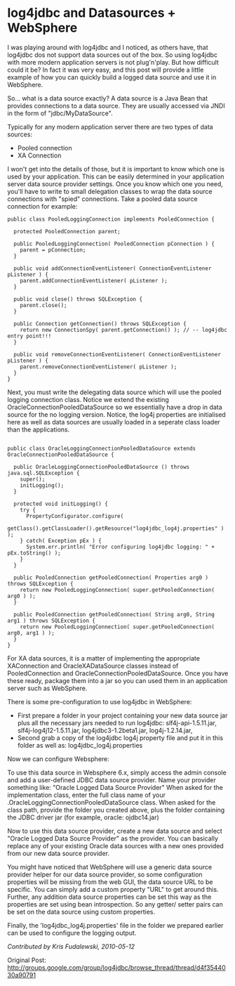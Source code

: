 # log4jdbc and Datasources + WebSphere #

I was playing around with log4jdbc and I noticed, as others have, that
log4jdbc dos not support data sources out of the box. So using
log4jdbc with more modern application servers is not plug'n'play. But
how difficult could it be? In fact it was very easy, and this post
will provide a little example of how you can quickly build a logged
data source and use it in WebSphere.

So... what is a data source exactly?  A data source is a Java Bean that
provides connections to a data source. They are usually accessed via JNDI in the form of "jdbc/MyDataSource".

Typically for any modern application server there are two types of
data sources:

  * Pooled connection
  * XA Connection

I won't get into the details of those, but it is important to know
which one is used by your application. This can be easily determined
in your application server data source provider settings.
Once you know which one you need, you'll have to write to small
delegation classes to wrap the data source connections with "spied"
connections. Take a pooled data source connection for example:

```
public class PooledLoggingConnection implements PooledConnection {

  protected PooledConnection parent;

  public PooledLoggingConnection( PooledConnection pConnection ) {
    parent = pConnection;
  }

  public void addConnectionEventListener( ConnectionEventListener pListener ) {
    parent.addConnectionEventListener( pListener );
  }

  public void close() throws SQLException {
    parent.close();
  }

  public Connection getConnection() throws SQLException {
    return new ConnectionSpy( parent.getConnection() ); // -- log4jdbc entry point!!!
  }

  public void removeConnectionEventListener( ConnectionEventListener pListener ) {
    parent.removeConnectionEventListener( pListener );
  }
}
```

Next, you must write the delegating data source which will use the
pooled logging connection class. Notice we extend the existing
OracleConnectionPooledDataSource so we essentially have a drop in data
source for the no logging version. Notice, the log4j properties are
initialised here as well as data sources are usually loaded in a
seperate class loader than the applications.

```

public class OracleLoggingConnectionPooledDataSource extends OracleConnectionPooledDataSource {

  public OracleLoggingConnectionPooledDataSource () throws java.sql.SQLException {
    super();
    initLogging();
  }

  protected void initLogging() {
    try {
      PropertyConfigurator.configure(
        getClass().getClassLoader().getResource("log4jdbc_log4j.properties" ) );
    } catch( Exception pEx ) {
      System.err.println( "Error configuring log4jdbc logging: " + pEx.toString() );
    }
  }

  public PooledConnection getPooledConnection( Properties arg0 ) throws SQLException {
    return new PooledLoggingConnection( super.getPooledConnection( arg0 ) );
  }

  public PooledConnection getPooledConnection( String arg0, String arg1 ) throws SQLException {
    return new PooledLoggingConnection( super.getPooledConnection( arg0, arg1 ) );
  }
}

```

For XA data sources, it is a matter of implementing the appropriate
XAConnection and OracleXADataSource classes instead of
PooledConnection and OracleConnectionPooledDataSource.
Once you have these ready, package them into a jar so you can used
them in an application server such as WebSphere.

There is some pre-configuration to use log4jdbc in WebSphere:

  * First prepare a folder in your project containing your new data source jar plus all the necessary jars needed to run log4jdbc: slf4j-api-1.5.11.jar, slf4j-log4j12-1.5.11.jar, log4jdbc3-1.2beta1.jar, log4j-1.2.14.jar, **<your datasource jar>**
  * Second grab a copy of the log4jdbc log4j property file and put it in
this folder as well as: log4jdbc\_log4j.properties

Now we can configure Websphere:

To use this data source in Websphere 6.x, simply access the admin
console and add a user-defined JDBC data source provider. Name your
provider something like: "Oracle Logged Data Source Provider"
When asked for the implementation class, enter the full class name of
your **<my package>**.OracleLoggingConnectionPooledDataSource class.
When asked for the class path, provide the folder you created above,
plus the folder containing the JDBC driver jar (for example, oracle:
ojdbc14.jar)

Now to use this data source provider, create a new data source and
select "Oracle Logged Data Source Provider" as the provider. You can
basically replace any of your existing Oracle data sources with a new
ones provided from our new data source provider.

You might have noticed that WebSphere will use a generic data source
provider helper for our data source provider, so some configuration
properties will be missing from the web GUI, the data source URL to be
specific. You can simply add a custom property "URL" to get around
this. Further, any addition data source properties can be set this way
as the properties are set using bean introspection. So any getter/
setter pairs can be set on the data source using custom properties.

Finally, the 'log4jdbc\_log4j.properties' file in the folder we
prepared earlier can be used to configure the logging output.

_Contributed by Kris Fudalewski, 2010-05-12_

Original Post:  http://groups.google.com/group/log4jdbc/browse_thread/thread/d4f3544030a90791